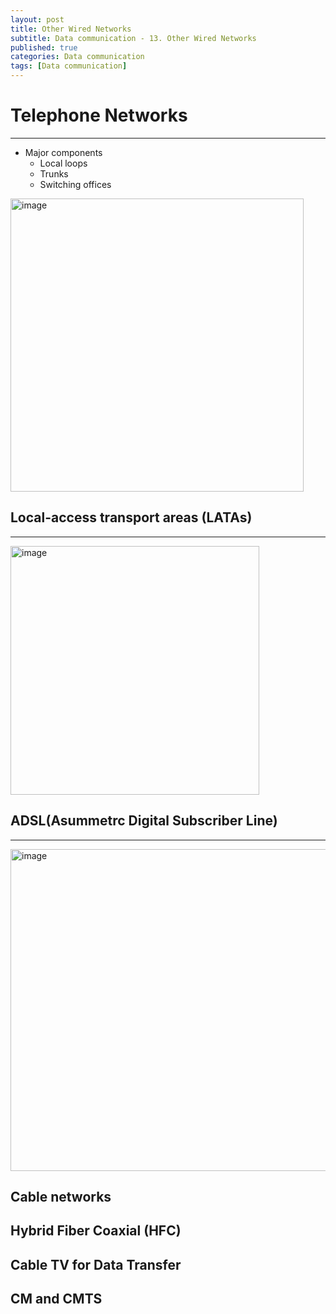 ```yaml
---
layout: post
title: Other Wired Networks
subtitle: Data communication - 13. Other Wired Networks
published: true
categories: Data communication
tags: [Data communication]
---
```


# Telephone Networks
---

* Major components
  * Local loops
  * Trunks
  * Switching offices

<img width="469" alt="image" src="https://github.com/pknujsp/android-smartdeeplink/assets/48265129/76c5a411-9db4-49dd-8514-f157f2bf7870">

## Local-access transport areas (LATAs)
---

<img width="398" alt="image" src="https://github.com/pknujsp/android-smartdeeplink/assets/48265129/069d2134-8cf0-4f68-9918-3d57bdca85b2">

## ADSL(Asummetrc Digital Subscriber Line)
---

<img width="515" alt="image" src="https://github.com/pknujsp/android-smartdeeplink/assets/48265129/afe3ef3a-65dc-4993-9007-0b2501e0700e">

## Cable networks

## Hybrid Fiber Coaxial (HFC)

## Cable TV for Data Transfer

## CM and CMTS

## 